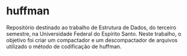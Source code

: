 # huffman
Repositório destinado ao trabalho de Estrutura de Dados, do terceiro semestre, na Universidade Federal do Espírito Santo. Neste trabalho, o objetivo foi criar um compactador e um descompactador de arquivos utilizado o método de codificação de huffman.